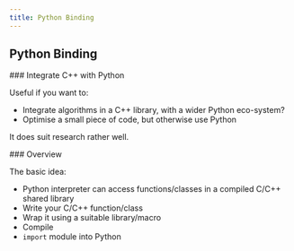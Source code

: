 ```yaml
---
title: Python Binding
---
```


## Python Binding

### Integrate C++ with Python

Useful if you want to:

- Integrate algorithms in a C++ library, with a wider Python eco-system?
- Optimise a small piece of code, but otherwise use Python

It does suit research rather well.


### Overview

The basic idea:

- Python interpreter can access functions/classes in a compiled C/C++ shared library
- Write your C/C++ function/class
- Wrap it using a suitable library/macro
- Compile
- ```import``` module into Python





